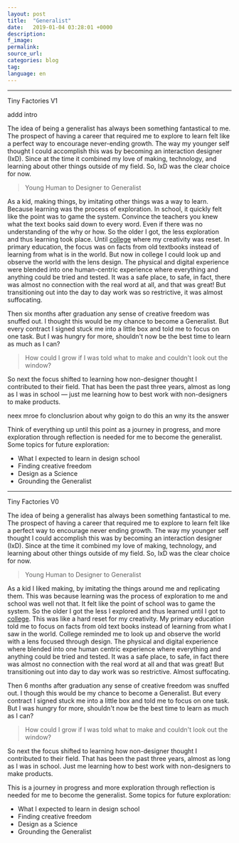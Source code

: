 ```yaml
---
layout: post
title:  "Generalist"
date:   2019-01-04 03:28:01 +0000
description:
f_image:
permalink:
source_url:
categories: blog
tag:
language: en
---
```




-------
Tiny Factories V1

addd intro

The idea of being a generalist has always been something fantastical to me. The prospect of having a career that required me to explore to learn felt like a perfect way to encourage never-ending growth. The way my younger self thought I could accomplish this was by becoming an interaction designer (IxD). Since at the time it combined my love of making, technology, and learning about other things outside of my field. So, IxD was the clear choice for now.

> Young Human to Designer to Generalist

As a kid, making things, by imitating other things was a way to learn. Because learning was the process of exploration.  In school, it quickly felt like the point was to game the system. Convince the teachers you knew what the text books said down to every word. Even if there was no understanding of the why or how. So the older I got, the less exploration and thus learning took place. Until [college]() where my creativity was reset. In primary education, the focus was on facts from old textbooks instead of learning from what is in the world. But now in college I could look up and observe the world with the lens design. The physical and digital experience were blended into one human-centric experience where everything and anything could be tried and tested. It was a safe place, to safe, in fact, there was almost no connection with the real word at all, and that was great! But transitioning out into the day to day work was so restrictive, it was almost suffocating.

Then six months after graduation any sense of creative freedom was snuffed out. I thought this would be my chance to become a Generalist. But every contract I signed stuck me into a little box and told me to focus on one task. But I was hungry for more, shouldn't now be the best time to learn as much as I can?

> How could I grow if I was told what to make and couldn't look out the window?

So next the focus shifted to learning how non-designer thought I contributed to their field. That has been the past three years, almost as long as I was in school — just me learning how to best work with non-designers to make products.

neex mroe fo clonclusrion about why goign to do this an wny its the answer

Think of everything up until this point as a journey in progress, and more exploration through reflection is needed for me to become the generalist. Some topics for future exploration:

- What I expected to learn in design school
- Finding creative freedom
- Design as a Science
- Grounding the Generalist

-----
Tiny Factories V0


The idea of being a generalist has always been something fantastical to me. The prospect of having a career that required me to explore to learn felt like a perfect way to encourage never ending growth. The way my younger self thought I could accomplish this was by becoming an interaction designer (IxD). Since at the time it combined my love of making, technology, and learning about other things outside of my field. So, IxD was the clear choice for now.

> Young Human to Designer to Generalist

As a kid I liked making, by imitating the things around me and replicating them. This was because learning was the process of exploration to me and school was well not that. It felt like the point of school was to game the system. So the older I got the less I explored and thus learned until I got to [college](https://cca.edu). This was like a hard reset for my creativity. My primary education told me to focus on facts from old text books instead of learning from what I saw in the world. College reminded me to look up and observe the world with a lens focused through design. The physical and digital experience where blended into one human centric experience where everything and anything could be tried and tested. It was a safe place, to safe, in fact there was almost no connection with the real word at all and that was great! But transitioning out into day to day work was so restrictive. Almost suffocating.

Then 6 months after graduation any sense of creative freedom was snuffed out. I though this would be my chance to become a Generalist. But every contract I signed stuck me into a little box and told me to focus on one task. But I was hungry for more, shouldn't now be the best time to learn as much as I can?

> How could I grow if I was told what to make and couldn't look out the window?

So next the focus shifted to learning how non-designer thought I contributed to their field. That has been the past three years, almost as long as I was in school. Just me learning how to best work with non-designers to make products.

This is a journey in progress and more exploration through reflection is needed for me to become the generalist. Some topics for future exploration:

- What I expected to learn in design school
- Finding creative freedom
- Design as a Science
- Grounding the Generalist

